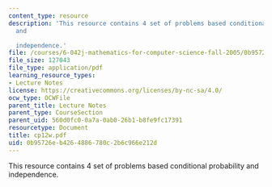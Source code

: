 ```yaml
---
content_type: resource
description: 'This resource contains 4 set of problems based conditional probability
  and

  independence.'
file: /courses/6-042j-mathematics-for-computer-science-fall-2005/0b95726eb4264886780c2b6c966e212d_cp12w.pdf
file_size: 127043
file_type: application/pdf
learning_resource_types:
- Lecture Notes
license: https://creativecommons.org/licenses/by-nc-sa/4.0/
ocw_type: OCWFile
parent_title: Lecture Notes
parent_type: CourseSection
parent_uid: 560d0fc0-0a7a-0ab0-26b1-b8fe9fc17391
resourcetype: Document
title: cp12w.pdf
uid: 0b95726e-b426-4886-780c-2b6c966e212d
---
```

This resource contains 4 set of problems based conditional probability and
independence.